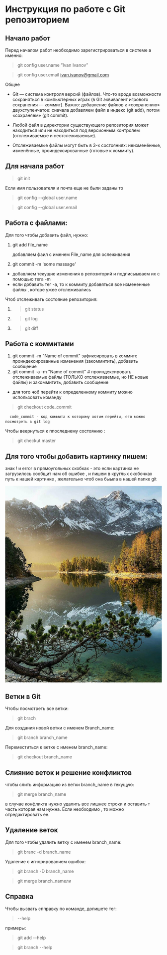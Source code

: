 #  Инструкция по работе с Git репозиторием
## Начало работ

Перед началом работ необходимо зарегистрироваться в системе а именно:

> git config user.name ”Ivan Ivanov”

> git config user.email ivan.ivanov@gmail.com

Общее
* Git — система контроля версий (файлов). Что-то вроде возможности сохраняться в компьютерных играх (в Git эквивалент игрового сохранения — коммит). Важно: добавление файлов к «сохранению» двухступенчатое: сначала добавляем файл в индекс (git add), потом «сохраняем» (git commit).

* Любой файл в директории существующего репозитория может находиться или не находиться под версионным контролем (отслеживаемые и неотслеживаемые).

* Отслеживаемые файлы могут быть в 3-х состояниях: неизменённые, изменённые, проиндексированные (готовые к коммиту).

## Для начала работ  

> git init

Если имя пользователя и почта еще не были заданы то 

> git config --global user.name

> git config --global user.email


## Работа с файлами:
Для того чтобы добавить файл, нужно:
1. git add file_name

    добавляем фаил с именем File_name для ослеживания 
2. git commit -m 'some massage'

  * добавляем текущие изменения в репозиторий и подписыываем их с помощью тега -m 
  * если добавить тег -а, то к коммиту добавяться все измененные файлы , которе ужее отслеживались 


Чтоб отслеживать состояние репозитория:

1. > git status

2. > git log

3. > git diff

## Работа с коммитами 

1. git commit -m "Name of commit" зафиксировать в коммите проиндексированные изменения (закоммитить), добавить сообщение
2. git commit -a -m "Name of commit" # проиндексировать отслеживаемые файлы (ТОЛЬКО отслеживаемые, но НЕ новые файлы) и закоммитить, добавить сообщение

* для того чоб перейти к определенному коммиту можно использовать команду 

 > git checkout code_commit

      code_commit - код коммита к которому хотим перейти, его можно посмотреть в git log

Чтобы веернуться к ппоследнему состоянию :

> git checkut master

## Для того чтобы добавить картинку пишем:
  знак ! и error в прямоугольных скобках - это если картинка  не загрузилось сообщит нам об ошибке , и пишем в круглых скобочках путь к нашей картинке , желательно чтоб она быыла в нашей папке git 

![error](1234.jpg)

## Ветки в Git
Чтобы посмотреть все ветки:

> git brach

Для создания новой ветки с именем Branch_name:

> git branch branch_name

Переместиться к ветке с именем branch_name:

> git checkout branch_name



## Слияние веток и решение конфликтов
чтобы слить информацию из ветки branch_name в текущую:

> git merge branch_name

в случае конфликта нужно удалить все лишнее строки и оставить т часть которая нам нужна. Если необходимо , то можно отредактировать ее.

## Удаление веток

Для того чтобы удалить ветку с именем branch_name:

> git branc -d branch_name

Удаление с игнорированием ошибок:

> git branch -D branch_name

> git merge branch_nameли

## Cправка
Чтобы вызвать спправку по команде, допишете тег:

> --help

примеры:

> git add --help

>git branch --help




